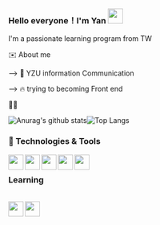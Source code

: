 ### Hello everyone！I'm Yan  <img src="https://raw.githubusercontent.com/MartinHeinz/MartinHeinz/master/wave.gif" width="30px">

I'm a passionate learning program from TW

✉️ About me

--> 🏫 YZU information Communication

--> 🔥  trying to becoming Front end

👨‍💻

![Anurag's github stats](https://github-readme-stats.vercel.app/api?username=mm7246591&theme=vue-dark)![Top Langs](https://github-readme-stats.vercel.app/api/top-langs/?username=mm7246591&layout=compact&theme=vue-dark)


### 🔧 Technologies & Tools

<img align = "left" width = "30px" src = "https://upload.wikimedia.org/wikipedia/commons/thumb/9/9a/Visual_Studio_Code_1.35_icon.svg/2048px-Visual_Studio_Code_1.35_icon.svg.png"/>
<img align = "left" width = "30px" src = "https://cdn.iconscout.com/icon/free/png-256/javascript-2752148-2284965.png">
<img align = "left" width = "30px" src = "https://i.stack.imgur.com/C9301.png">
<img align = "left" width = "30px" src = "https://cdn.iconscout.com/icon/free/png-256/npm-3-1175132.png">
<img align = "left" width = "30px" src = "https://upload.wikimedia.org/wikipedia/commons/thumb/3/3f/Git_icon.svg/1024px-Git_icon.svg.png">
<br/>

### Learning

<br/>
<img align = "left" width = "30px" src = "https://s0.60logo.com/uploads/items/images/soft/171209/nodejs-icon.svg">
<img align = "left" width = "30px" src = "https://iconape.com/wp-content/png_logo_vector/vue-js.png">
